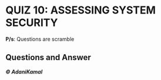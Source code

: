 # QUIZ 10: ASSESSING SYSTEM SECURITY

**P/s**: Questions are scramble

## Questions and Answer




**_© AdaniKamal_**
